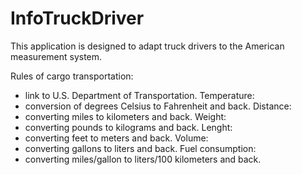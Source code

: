 # InfoTruckDriver
This application is designed to adapt truck drivers to the American measurement system.

Rules of cargo transportation:
- link to U.S. Department of Transportation.
Temperature:
- conversion of degrees Celsius to Fahrenheit and back.
Distance:
- converting miles to kilometers and back.
Weight:
- converting pounds to kilograms and back.
Lenght:
- converting feet to meters and back.
Volume:
- converting gallons to liters and back.
Fuel consumption:
- converting miles/gallon to liters/100 kilometers and back.
